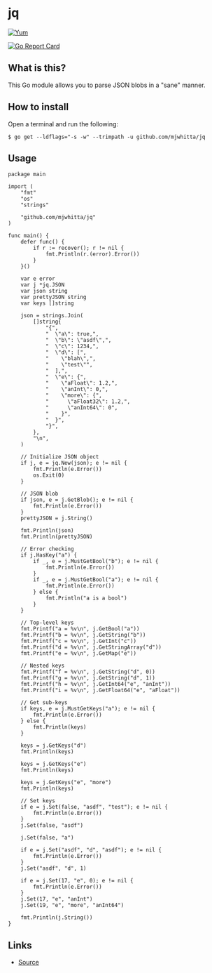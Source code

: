 # jq

[![Yum](https://img.shields.io/badge/-Buy%20me%20a%20cookie-blue?style=for-the-badge&logo=cookiecutter)](https://www.buymeacoffee.com/mjwhitta)

[![Go Report Card](https://goreportcard.com/badge/github.com/mjwhitta/jq)](https://goreportcard.com/report/github.com/mjwhitta/jq)

## What is this?

This Go module allows you to parse JSON blobs in a "sane" manner.

## How to install

Open a terminal and run the following:

```
$ go get --ldflags="-s -w" --trimpath -u github.com/mjwhitta/jq
```

## Usage

```
package main

import (
    "fmt"
    "os"
    "strings"

    "github.com/mjwhitta/jq"
)

func main() {
    defer func() {
        if r := recover(); r != nil {
            fmt.Println(r.(error).Error())
        }
    }()

    var e error
    var j *jq.JSON
    var json string
    var prettyJSON string
    var keys []string

    json = strings.Join(
        []string{
            "{",
            "  \"a\": true,",
            "  \"b\": \"asdf\",",
            "  \"c\": 1234,",
            "  \"d\": [",
            "    \"blah\",",
            "    \"test\"",
            "  ],",
            "  \"e\": {",
            "    \"aFloat\": 1.2,",
            "    \"anInt\": 0,",
            "    \"more\": {",
            "      \"aFloat32\": 1.2,",
            "      \"anInt64\": 0",
            "    }",
            "  }",
            "}",
        },
        "\n",
    )

    // Initialize JSON object
    if j, e = jq.New(json); e != nil {
        fmt.Println(e.Error())
        os.Exit(0)
    }

    // JSON blob
    if json, e = j.GetBlob(); e != nil {
        fmt.Println(e.Error())
    }
    prettyJSON = j.String()

    fmt.Println(json)
    fmt.Println(prettyJSON)

    // Error checking
    if j.HasKey("a") {
        if _, e = j.MustGetBool("b"); e != nil {
            fmt.Println(e.Error())
        }
        if _, e = j.MustGetBool("a"); e != nil {
            fmt.Println(e.Error())
        } else {
            fmt.Println("a is a bool")
        }
    }

    // Top-level keys
    fmt.Printf("a = %v\n", j.GetBool("a"))
    fmt.Printf("b = %v\n", j.GetString("b"))
    fmt.Printf("c = %v\n", j.GetInt("c"))
    fmt.Printf("d = %v\n", j.GetStringArray("d"))
    fmt.Printf("e = %v\n", j.GetMap("e"))

    // Nested keys
    fmt.Printf("f = %v\n", j.GetString("d", 0))
    fmt.Printf("g = %v\n", j.GetString("d", 1))
    fmt.Printf("h = %v\n", j.GetInt64("e", "anInt"))
    fmt.Printf("i = %v\n", j.GetFloat64("e", "aFloat"))

    // Get sub-keys
    if keys, e = j.MustGetKeys("a"); e != nil {
        fmt.Println(e.Error())
    } else {
        fmt.Println(keys)
    }

    keys = j.GetKeys("d")
    fmt.Println(keys)

    keys = j.GetKeys("e")
    fmt.Println(keys)

    keys = j.GetKeys("e", "more")
    fmt.Println(keys)

    // Set keys
    if e = j.Set(false, "asdf", "test"); e != nil {
        fmt.Println(e.Error())
    }
    j.Set(false, "asdf")

    j.Set(false, "a")

    if e = j.Set("asdf", "d", "asdf"); e != nil {
        fmt.Println(e.Error())
    }
    j.Set("asdf", "d", 1)

    if e = j.Set(17, "e", 0); e != nil {
        fmt.Println(e.Error())
    }
    j.Set(17, "e", "anInt")
    j.Set(19, "e", "more", "anInt64")

    fmt.Println(j.String())
}
```

## Links

- [Source](https://github.com/mjwhitta/jq)
